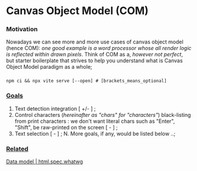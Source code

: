 # Canvas Object Model (COM)

### Motivation

Nowadays we can see more and more use cases of canvas object model (hence COM): _one good example is a word processor whose all render logic is reflected within drawn pixels_. Think of COM as a, _however not perfect_, but starter boilerplate that strives to help you understand what is Canvas Object Model paradigm as a whole;

###

`npm ci && npx vite serve [--open] # [brackets_means_optional]`

### <u>Goals</u>

1. Text detection integration [ +/- ] ;
2. Control characters (_hereinafter as "chars" for "characters"_) black-listing from print characters : we don't want literal chars such as "Enter", "Shift", be raw-printed on the screen [ - ] ;
3. Text selection [ - ] ;
N. More goals, if any, would be listed below ..;

### <u>Related</u>
[Data model | html.spec.whatwg](https://html.spec.whatwg.org/multipage/interaction.html#data-model)

